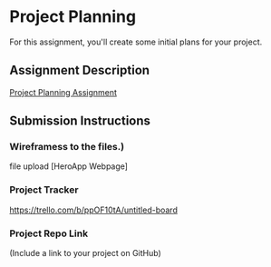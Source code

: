 # Project Planning
For this assignment, you'll create some initial plans for your project.

## Assignment Description
[Project Planning Assignment](https://education.launchcode.org/liftoff/assignments/planning/)

## Submission Instructions

### Wireframess to the files.)
file upload [HeroApp Webpage]
### Project Tracker

https://trello.com/b/ppOF10tA/untitled-board
### Project Repo Link

(Include a link to your project on GitHub)
